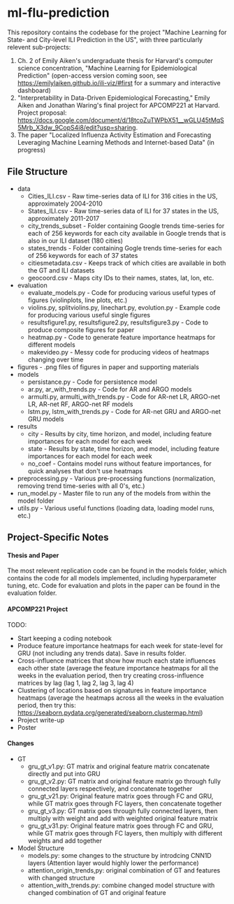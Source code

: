 # ml-flu-prediction

This repository contains the codebase for the project "Machine Learning for State- and City-level ILI Prediction in the US", with three
particularly relevent sub-projects:

1. Ch. 2 of Emily Aiken's undergraduate thesis for Harvard's computer science concentration, "Machine Learning for Epidemiological 
Prediction" (open-access version coming soon, see https://emilylaiken.github.io/ili-viz/#first for a summary and interactive dashboard)
2. "Interpretability in Data-Driven Epidemiological Forecasting," Emily Aiken and Jonathan Waring's final project for APCOMP221 at Harvard. Project proposal: https://docs.google.com/document/d/18tcoZuTWPbX51__wGLU45tMqS5Mrb_X3dw_9CopS4i8/edit?usp=sharing.
3. The paper "Localized Influenza Activity Estimation and Forecasting Leveraging Machine Learning Methods and Internet-based Data" (in progress)

## File Structure
- data
  - Cities_ILI.csv - Raw time-series data of ILI for 316 cities in the US, approximately 2004-2010
  - States_ILI.csv - Raw time-series data of ILI for 37 states in the US, approximately 2011-2017
  - city_trends_subset - Folder containing Google trends time-series for each of 256 keywords for each city available in Google trends 
  that is also in our ILI dataset (180 cities)
  - states_trends - Folder containing Gogle trends time-series for each of 256 keywords for each of 37 states
  - citiesmetadata.csv - Keeps track of which cities are available in both the GT and ILI datasets
  - geocoord.csv - Maps city IDs to their names, states, lat, lon, etc.
- evaluation
  - evaluate_models.py - Code for producing various useful types of figures (violinplots, line plots, etc.)
  - violins.py, splitviolins.py, linechart.py, evolution.py - Example code for producing various useful single figures
  - resultsfigure1.py, resultsfigure2.py, resultsfigure3.py - Code to produce composite figures for paper
  - heatmap.py - Code to generate feature importance heatmaps for different models 
  - makevideo.py - Messy code for producing videos of heatmaps changing over time 
- figures - .png files of figures in paper and supporting materials
- models
  - persistance.py - Code for persistence model
  - ar.py, ar_with_trends.py - Code for AR and ARGO models
  - armulti.py, armulti_with_trends.py - Code for AR-net LR, ARGO-net LR, AR-net RF, ARGO-net RF models
  - lstm.py, lstm_with_trends.py - Code for AR-net GRU and ARGO-net GRU models
- results
  - city - Results by city, time horizon, and model, including feature importances for each model for each week
  - state - Results by state, time horizon, and model, including feature importances for each model for each week
  - no_coef - Contains model runs without feature importances, for quick analyses that don't use heatmaps
- preprocessing.py - Various pre-processing functions (normalization, removing trend time-series with all 0's, etc.)
- run_model.py - Master file to run any of the models from within the model folder
- utils.py - Various useful functions (loading data, loading model runs, etc.)

## Project-Specific Notes

#### Thesis and Paper
The most relevent replication code can be found in the models folder, which contains the code for all models implemented, including 
hyperparameter tuning, etc. Code for evaluation and plots in the paper can be found in the evaluation folder.

#### APCOMP221 Project
TODO:
- Start keeping a coding notebook
- Produce feature importance heatmaps for each week for state-level for GRU (not including any trends data). Save in results folder.
- Cross-influence matrices that show how much each state influences each other state (average the feature importance heatmaps for all the weeks in the evaluation period, then try creating cross-influence matrices by lag (lag 1, lag 2, lag 3, lag 4)
- Clustering of locations based on signatures in feature importance heatmaps (average the heatmaps across all the weeks in the evaluation period, then try this: https://seaborn.pydata.org/generated/seaborn.clustermap.html)
- Project write-up
- Poster

#### Changes
- GT
  - gru_gt_v1.py: GT matrix and original feature matrix concatenate directly and put into GRU
  - gru_gt_v2.py: GT matrix and original feature matrix go through fully connected layers respectively, and concatenate together
  - gru_gt_v21.py: Original feature matrix goes through FC and GRU, while GT matrix goes through FC layers, then concatenate together
  - gru_gt_v3.py: GT matrix goes through fully connected layers, then multiply with weight and add with weighted original feature matrix
  - gru_gt_v31.py: Original feature matrix goes through FC and GRU, while GT matrix goes through FC layers, then multiply with different weights and add together
- Model Structure
  - models.py: some changes to the structure by introdcing CNN1D layers (Attention layer would highly lower the performance)
  - attention_origin_trends,py: original combination of GT and features with changed structure
  - attention_with_trends.py: combine changed model structure with changed combination of GT and original feature
